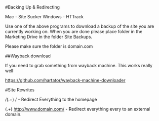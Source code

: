 #Backing Up & Redirecting 

Mac - Site Sucker
Windows - HTTrack

Use one of the above programs to download a backup of the site you are currently working on. When you are done please place folder in the Marketing Drive in the folder Site Backups. 

Please make sure the folder is domain.com



##Wayback download 

If you need to grab something from wayback machine. This works really well 

https://github.com/hartator/wayback-machine-downloader


#Site Rewrites 

 /(.+) /  - Redirect Everything to the homepage 

 (.+) http://www.domain.com/  - Redirect everything every to an external domain. 
